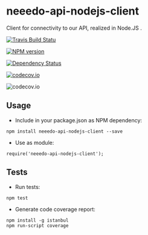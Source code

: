 # neeedo-api-nodejs-client
Client for connectivity to our API, realized in Node.JS .

[![Travis Build Statu][travis-image]][travis-url]

[![NPM version][npm-image]][npm-url]

[![Dependency Status][dependencies-image]][dependencies-url]

[![codecov.io][codecov-image]][codecov-url]

![codecov.io][codecov-report]

Usage
----------

- Include in your package.json as NPM dependency:

```
npm install neeedo-api-nodejs-client --save
```

- Use as module:

```
require('neeedo-api-nodejs-client');
```

Tests
----------

- Run tests:
```
npm test
```

- Generate code coverage report:
```
npm install -g istanbul
npm run-script coverage
```

[travis-image]: https://travis-ci.org/neeedo/neeedo-api-nodejs-client.svg?branch=master
[travis-url]: https://travis-ci.org/neeedo/neeedo-api-nodejs-client
[npm-image]: https://img.shields.io/npm/v/neeedo-api-nodejs-client.svg?style=flat-square
[npm-url]: https://www.npmjs.com/package/neeedo-api-nodejs-client
[dependencies-image]: https://www.versioneye.com/user/projects/5537db871758e5a83c000087/badge.svg?style=flat
[dependencies-url]: https://www.versioneye.com/user/projects/5537db871758e5a83c000087
[codecov-image]: https://codecov.io/github/neeedo/neeedo-api-nodejs-client/coverage.svg?branch=master
[codecov-url]: https://codecov.io/github/neeedo/neeedo-api-nodejs-client?branch=master
[codecov-report]: https://codecov.io/github/neeedo/neeedo-api-nodejs-client/branch.svg?branch=master

